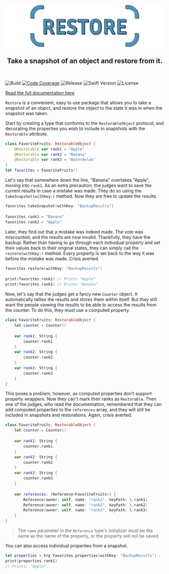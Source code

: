 <div align='center'>
    <img src='/media/header.svg'>
    <h2>Take a snapshot of an object and restore from it.</h2>
    <br/>
</div>

![Build](https://img.shields.io/github/workflow/status/jordanbaird/Restore/Build)
[![Code Coverage](https://codecov.io/gh/jordanbaird/Restore/branch/main/graph/badge.svg?token=X5xATHinur)](https://codecov.io/gh/jordanbaird/Restore)
![Release](https://img.shields.io/github/v/release/jordanbaird/Restore)
![Swift Version](https://img.shields.io/badge/Swift-5.6%2B-orange)
![License](https://img.shields.io/github/license/jordanbaird/Restore)

[Read the full documentation here](https://jordanbaird.github.io/Restore/documentation/restore/)

`Restore` is a convenient, easy to use package that allows you to take a snapshot of an object, and restore the object to the state it was in when the snapshot was taken. 

Start by creating a type that conforms to the `RestorableObject` protocol, and decorating the properties you wish to include in snapshots with the `Restorable` attribute.

```swift
class FavoriteFruits: RestorableObject {
    @Restorable var rank1 = "Apple"
    @Restorable var rank2 = "Banana"
    @Restorable var rank3 = "Watermelon"
}
let favorites = FavoriteFruits()
```

Let's say that somewhere down the line, "Banana" overtakes "Apple", moving into `rank1`. As an extra precaution, the judges want to save the current results in case a mistake was made. They do so using the `takeSnapshot(withKey:)` method. Now they are free to update the results.

```swift
favorites.takeSnapshot(withKey: "BackupResults")

favorites.rank1 = "Banana"
favorites.rank2 = "Apple"
```

Later, they find out that a mistake was indeed made. The vote was miscounted, and the results are now invalid. Thankfully, they have the backup. Rather than having to go through each individual property and set their values back to their original states, they can simply call the `restore(withKey:)` method. Every property is set back to the way it was before the mistake was made. Crisis averted.

```swift
favorites.restore(withKey: "BackupResults")

print(favorites.rank1) // Prints "Apple"
print(favorites.rank2) // Prints "Banana"
```

Now, let's say that the judges get a fancy new `Counter` object. It automatically tallies the results and stores them within itself. But they still want the people viewing the results to be able to access the results from the counter. To do this, they must use a computed property.

```swift
class FavoriteFruits: RestorableObject {
    let counter = Counter()
    
    var rank1: String { 
        counter.rank1 
    }
    var rank2: String {
        counter.rank2
    }
    var rank3: String {
        counter.rank3
    }
}
```

This poses a problem, however, as computed properties don't support property wrappers. Now they can't mark their ranks as `Restorable`. Then one of the judges, who read the documentation, remembered that they can add computed properties to the `references` array, and they will still be included in snapshots and restorations. Again, crisis averted.

```swift
class FavoriteFruits: RestorableObject {
    let counter = Counter()

    var rank1: String { 
        counter.rank1 
    }
    var rank2: String {
        counter.rank2
    }
    var rank3: String {
        counter.rank3
    }
    
    var references: [Reference<FavoriteFruits>] {
        Reference(owner: self, name: "rank1", keyPath: \.rank1)
        Reference(owner: self, name: "rank2", keyPath: \.rank2)
        Reference(owner: self, name: "rank3", keyPath: \.rank3)
    }
}
```

> The `name` parameter in the `Reference` type's initializer must be the same as the name of the property, or the property will not be saved.

You can also access individual properties from a snapshot.

```swift
let properties = try favorites.properties(withKey: "BackupResults")
print(properties.rank1)
// Prints: "Apple"
```
